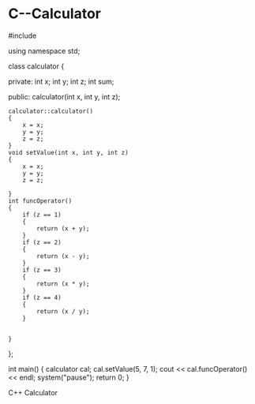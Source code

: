 C--Calculator
=============



#include <iostream>

using namespace std;


class calculator
{

private:
	int x;
	int y;
	int z;
	int sum;

public:
	calculator(int x, int y, int z);
	

	calculator::calculator()
	{
		x = x;
		y = y;
		z = z;
	}
	void setValue(int x, int y, int z)
	{
		x = x;
		y = y;
		z = z;

	}
	int funcOperator()
	{
		if (z == 1)
		{
			return (x + y);
		}
		if (z == 2)
		{
			return (x - y);
		}
		if (z == 3)
		{
			return (x * y);
		}
		if (z == 4)
		{
			return (x / y);
		}
		

	}

};

int main()
{
	calculator cal;
	cal.setValue(5, 7, 1);
	cout << cal.funcOperator() << endl;
	system("pause");
	return 0;
}



C++ Calculator
